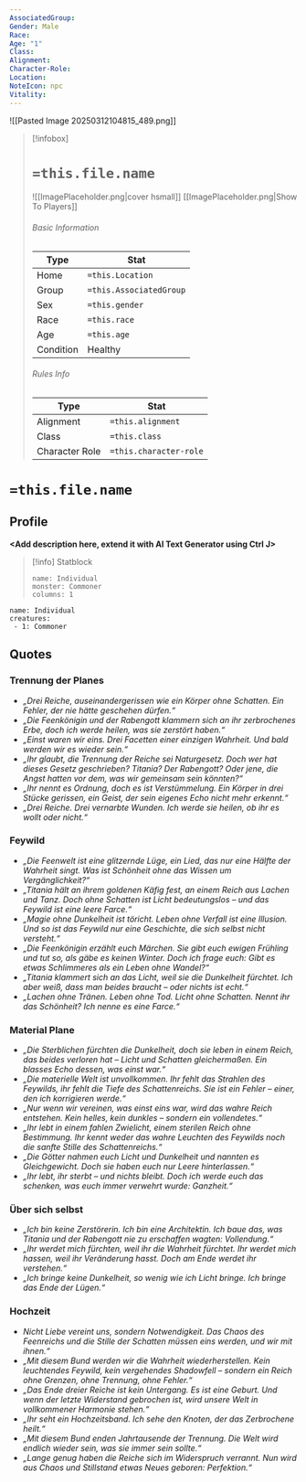 ```yaml
---
AssociatedGroup: 
Gender: Male
Race: 
Age: "1"
Class: 
Alignment: 
Character-Role: 
Location: 
NoteIcon: npc
Vitality:
---
```

![[Pasted Image 20250312104815_489.png]]


> [!infobox]
> # `=this.file.name`
> ![[ImagePlaceholder.png|cover hsmall]]
> [[ImagePlaceholder.png|Show To Players]]
> ###### Basic Information
> Type |  Stat |
> ---|---|
> Home | `=this.Location` |
> Group | `=this.AssociatedGroup` |
> Sex | `=this.gender` |
> Race | `=this.race` |
> Age | `=this.age` |
> Condition | Healthy |
> ###### Rules Info
> Type |  Stat |
> ---|---|
> Alignment | `=this.alignment` |
> Class | `=this.class` |
> Character Role | `=this.character-role` |

# `=this.file.name`
## Profile

**<Add description here, extend it with AI Text Generator using Ctrl J>**

> [!info] Statblock
> ```statblock
> name: Individual
> monster: Commoner
> columns: 1
> ```

```encounter-table
name: Individual
creatures:
 - 1: Commoner
```

## Quotes

### Trennung der Planes
- _„Drei Reiche, auseinandergerissen wie ein Körper ohne Schatten. Ein Fehler, der nie hätte geschehen dürfen.“_
- _„Die Feenkönigin und der Rabengott klammern sich an ihr zerbrochenes Erbe, doch ich werde heilen, was sie zerstört haben.“_
- _„Einst waren wir eins. Drei Facetten einer einzigen Wahrheit. Und bald werden wir es wieder sein.“_
- _„Ihr glaubt, die Trennung der Reiche sei Naturgesetz. Doch wer hat dieses Gesetz geschrieben? Titania? Der Rabengott? Oder jene, die Angst hatten vor dem, was wir gemeinsam sein könnten?“_
- _„Ihr nennt es Ordnung, doch es ist Verstümmelung. Ein Körper in drei Stücke gerissen, ein Geist, der sein eigenes Echo nicht mehr erkennt.“_
- _„Drei Reiche. Drei vernarbte Wunden. Ich werde sie heilen, ob ihr es wollt oder nicht.“_

### Feywild
- _„Die Feenwelt ist eine glitzernde Lüge, ein Lied, das nur eine Hälfte der Wahrheit singt. Was ist Schönheit ohne das Wissen um Vergänglichkeit?“_
- _„Titania hält an ihrem goldenen Käfig fest, an einem Reich aus Lachen und Tanz. Doch ohne Schatten ist Licht bedeutungslos – und das Feywild ist eine leere Farce.“_
- _„Magie ohne Dunkelheit ist töricht. Leben ohne Verfall ist eine Illusion. Und so ist das Feywild nur eine Geschichte, die sich selbst nicht versteht.“_
- _„Die Feenkönigin erzählt euch Märchen. Sie gibt euch ewigen Frühling und tut so, als gäbe es keinen Winter. Doch ich frage euch: Gibt es etwas Schlimmeres als ein Leben ohne Wandel?“_
- _„Titania klammert sich an das Licht, weil sie die Dunkelheit fürchtet. Ich aber weiß, dass man beides braucht – oder nichts ist echt.“_
- _„Lachen ohne Tränen. Leben ohne Tod. Licht ohne Schatten. Nennt ihr das Schönheit? Ich nenne es eine Farce.“_

### Material Plane
- _„Die Sterblichen fürchten die Dunkelheit, doch sie leben in einem Reich, das beides verloren hat – Licht und Schatten gleichermaßen. Ein blasses Echo dessen, was einst war.“_
- _„Die materielle Welt ist unvollkommen. Ihr fehlt das Strahlen des Feywilds, ihr fehlt die Tiefe des Schattenreichs. Sie ist ein Fehler – einer, den ich korrigieren werde.“_
- _„Nur wenn wir vereinen, was einst eins war, wird das wahre Reich entstehen. Kein helles, kein dunkles – sondern ein vollendetes.“_
- _„Ihr lebt in einem fahlen Zwielicht, einem sterilen Reich ohne Bestimmung. Ihr kennt weder das wahre Leuchten des Feywilds noch die sanfte Stille des Schattenreichs.“_
- _„Die Götter nahmen euch Licht und Dunkelheit und nannten es Gleichgewicht. Doch sie haben euch nur Leere hinterlassen.“_
- _„Ihr lebt, ihr sterbt – und nichts bleibt. Doch ich werde euch das schenken, was euch immer verwehrt wurde: Ganzheit.“_

### Über sich selbst
- _„Ich bin keine Zerstörerin. Ich bin eine Architektin. Ich baue das, was Titania und der Rabengott nie zu erschaffen wagten: Vollendung.“_
- _„Ihr werdet mich fürchten, weil ihr die Wahrheit fürchtet. Ihr werdet mich hassen, weil ihr Veränderung hasst. Doch am Ende werdet ihr verstehen.“_
- _„Ich bringe keine Dunkelheit, so wenig wie ich Licht bringe. Ich bringe das Ende der Lügen.“_

### Hochzeit
- _Nicht Liebe vereint uns, sondern Notwendigkeit. Das Chaos des Feenreichs und die Stille der Schatten müssen eins werden, und wir mit ihnen.“_
- _„Mit diesem Bund werden wir die Wahrheit wiederherstellen. Kein leuchtendes Feywild, kein vergehendes Shadowfell – sondern ein Reich ohne Grenzen, ohne Trennung, ohne Fehler.“_
- _„Das Ende dreier Reiche ist kein Untergang. Es ist eine Geburt. Und wenn der letzte Widerstand gebrochen ist, wird unsere Welt in vollkommener Harmonie stehen.“_
- _„Ihr seht ein Hochzeitsband. Ich sehe den Knoten, der das Zerbrochene heilt.“_
- _„Mit diesem Bund enden Jahrtausende der Trennung. Die Welt wird endlich wieder sein, was sie immer sein sollte.“_
- _„Lange genug haben die Reiche sich im Widerspruch verrannt. Nun wird aus Chaos und Stillstand etwas Neues geboren: Perfektion.“_